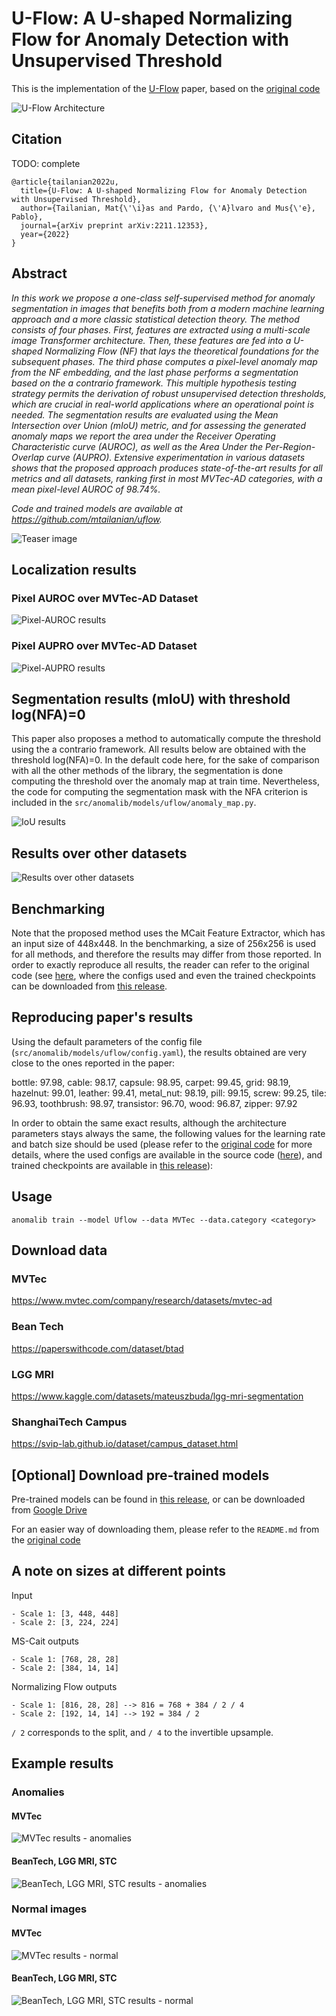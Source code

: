 # U-Flow: A U-shaped Normalizing Flow for Anomaly Detection with Unsupervised Threshold

This is the implementation of the [U-Flow](https://www.researchsquare.com/article/rs-3367286/latest) paper, based on the [original code](https://www.github.com/mtailanian/uflow)

![U-Flow Architecture](/docs/source/images/uflow/diagram.png "U-Flow Architecture")

## Citation

TODO: complete

```
@article{tailanian2022u,
  title={U-Flow: A U-shaped Normalizing Flow for Anomaly Detection with Unsupervised Threshold},
  author={Tailanian, Mat{\'\i}as and Pardo, {\'A}lvaro and Mus{\'e}, Pablo},
  journal={arXiv preprint arXiv:2211.12353},
  year={2022}
}
```

## Abstract

_In this work we propose a one-class self-supervised method for anomaly segmentation in images that benefits both from a modern machine learning approach and a more classic statistical detection theory. The method consists of four phases. First, features are extracted using a multi-scale image Transformer architecture. Then, these features are fed into a U-shaped Normalizing Flow (NF) that lays the theoretical foundations for the subsequent phases. The third phase computes a pixel-level anomaly map from the NF embedding, and the last phase performs a segmentation based on the a contrario framework. This multiple hypothesis testing strategy permits the derivation of robust unsupervised detection thresholds, which are crucial in real-world applications where an operational point is needed. The segmentation results are evaluated using the Mean Intersection over Union (mIoU) metric, and for assessing the generated anomaly maps we report the area under the Receiver Operating Characteristic curve (AUROC), as well as the Area Under the Per-Region-Overlap curve (AUPRO). Extensive experimentation in various datasets shows that the proposed approach produces state-of-the-art results for all metrics and all datasets, ranking first in most MVTec-AD categories, with a mean pixel-level AUROC of 98.74%._

_Code and trained models are available at https://github.com/mtailanian/uflow._

![Teaser image](/docs/source/images/uflow/teaser.png)

## Localization results

### Pixel AUROC over MVTec-AD Dataset

![Pixel-AUROC results](/docs/source/images/uflow/pixel-auroc.png "Pixel-AUROC results")

### Pixel AUPRO over MVTec-AD Dataset

![Pixel-AUPRO results](/docs/source/images/uflow/pixel-aupro.png "Pixel-AUPRO results")

## Segmentation results (mIoU) with threshold log(NFA)=0

This paper also proposes a method to automatically compute the threshold using the a contrario framework. All results below are obtained with the threshold log(NFA)=0.
In the default code here, for the sake of comparison with all the other methods of the library, the segmentation is done computing the threshold over the anomaly map at train time.
Nevertheless, the code for computing the segmentation mask with the NFA criterion is included in the `src/anomalib/models/uflow/anomaly_map.py`.

![IoU results](/docs/source/images/uflow/miou.png "mIoU results")

## Results over other datasets

![Results over other datasets](/docs/source/images/uflow/more-results-1.png "Results over other datasets")

## Benchmarking

Note that the proposed method uses the MCait Feature Extractor, which has an input size of 448x448. In the benchmarking, a size of 256x256 is used for all methods, and therefore the results may differ from those reported. In order to exactly reproduce all results, the reader can refer to the original code (see [here](https://www.github.com/mtailanian/uflow), where the configs used and even the trained checkpoints can be downloaded from [this release](https://github.com/mtailanian/uflow/releases/tag/trained-models-for-all-mvtec-categories).

## Reproducing paper's results

Using the default parameters of the config file (`src/anomalib/models/uflow/config.yaml`), the results obtained are very close to the ones reported in the paper:

bottle: 97.98, cable: 98.17, capsule: 98.95, carpet: 99.45, grid: 98.19, hazelnut: 99.01, leather: 99.41, metal_nut: 98.19, pill: 99.15, screw: 99.25, tile: 96.93, toothbrush: 98.97, transistor: 96.70, wood: 96.87, zipper: 97.92

In order to obtain the same exact results, although the architecture parameters stays always the same, the following values for the learning rate and batch size should be used (please refer to the [original code](https://www.github.com/mtailanian/uflow) for more details, where the used configs are available in the source code ([here](https://github.com/mtailanian/uflow/tree/main/configs)), and trained checkpoints are available in [this release](https://github.com/mtailanian/uflow/releases/tag/trained-models-for-all-mvtec-categories)):

## Usage

`anomalib train --model Uflow --data MVTec --data.category <category>`

## Download data

### MVTec

https://www.mvtec.com/company/research/datasets/mvtec-ad

### Bean Tech

https://paperswithcode.com/dataset/btad

### LGG MRI

https://www.kaggle.com/datasets/mateuszbuda/lgg-mri-segmentation

### ShanghaiTech Campus

https://svip-lab.github.io/dataset/campus_dataset.html

## [Optional] Download pre-trained models

Pre-trained models can be found in [this release](https://github.com/mtailanian/uflow/releases/tag/trained-models-for-all-mvtec-categories), or can be downloaded from [Google Drive](https://drive.google.com/drive/folders/1W1rE0mu4Lv3uWHA5GZigmvVNlBVHqTv_?usp=sharing)

For an easier way of downloading them, please refer to the `README.md` from the [original code](https://www.github.com/mtailanian/uflow)

## A note on sizes at different points

Input

```text
- Scale 1: [3, 448, 448]
- Scale 2: [3, 224, 224]
```

MS-Cait outputs

```text
- Scale 1: [768, 28, 28]
- Scale 2: [384, 14, 14]
```

Normalizing Flow outputs

```text
- Scale 1: [816, 28, 28] --> 816 = 768 + 384 / 2 / 4
- Scale 2: [192, 14, 14] --> 192 = 384 / 2
```

`/ 2` corresponds to the split, and `/ 4` to the invertible upsample.

## Example results

### Anomalies

#### MVTec

![MVTec results - anomalies](/docs/source/images/uflow/results-mvtec-anomalies.jpg "MVTec results - anomalies")

#### BeanTech, LGG MRI, STC

![BeanTech, LGG MRI, STC results - anomalies](/docs/source/images/uflow/results-others-anomalies.jpg "BeanTech, LGG MRI, STC results - anomalies")

### Normal images

#### MVTec

![MVTec results - normal](/docs/source/images/uflow/results-mvtec-good.jpg "MVTec results - normal")

#### BeanTech, LGG MRI, STC

![BeanTech, LGG MRI, STC results - normal](/docs/source/images/uflow/results-others-good.jpg "BeanTech, LGG MRI, STC results - normal")
